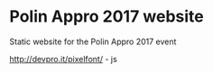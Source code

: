 # Polin Appro 2017 website
Static website for the Polin Appro 2017 event

http://devpro.it/pixelfont/ - js
